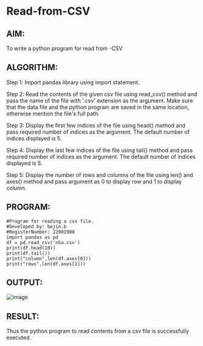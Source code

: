 # Read-from-CSV

## AIM:
To write a python program for read from -CSV
## ALGORITHM:
Step 1:
Import pandas library using import statement.

Step 2:
Read the contents of the given csv file using read_csv() method and pass the name of the file with '.csv' extension as the argument. Make sure that the data file and the python program are saved in the same location, otherwise mention the file's full path.

Step 3:
Display the first few indices of the file using head() method and pass required number of indices as the argument. The default number of indices displayed is 5.

Step 4:
Display the last few indices of the file using tail() method and pass required number of indices as the argument. The default number of indices displayed is 5.

Step 5:
Display the number of rows and columns of the file using len() and axes() method and pass argument as 0 to display row and 1 to display column.
## PROGRAM:
```
#Program for reading a csv file.
#Developed by: bejin.b
#RegisterNumber: 22001908
import pandas as pd
df = pd.read_csv('nba.csv')
print(df.head(10))
print(df.tail())
print("column",len(df.axes[0]))
print("rows",len(df.axes[1]))
```
## OUTPUT:
![image](https://user-images.githubusercontent.com/118367518/214828904-b31585dc-30d8-43ba-ba80-9eaedc1bf994.png)

## RESULT:
Thus the python program to read contents from a csv file is successfully executed.

